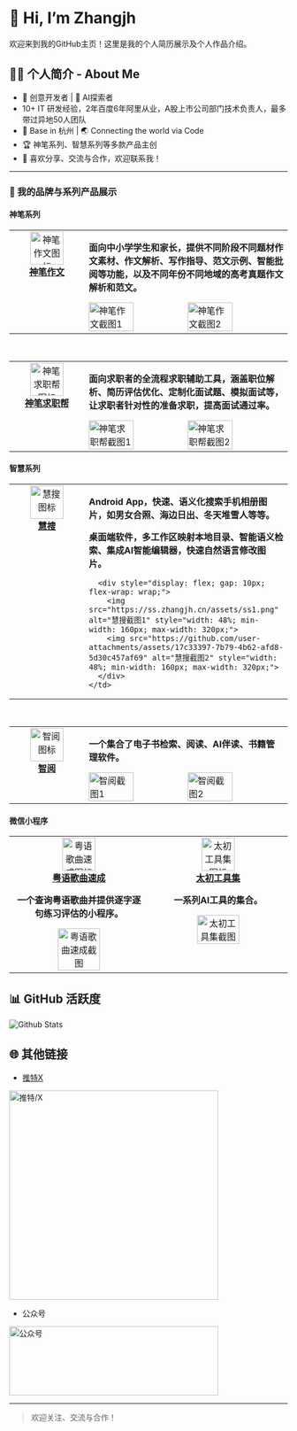 # 👋 Hi, I’m Zhangjh

欢迎来到我的GitHub主页！这里是我的个人简历展示及个人作品介绍。

## 🧑‍💼 个人简介 - About Me
- 🎨 创意开发者 | 🧠 AI探索者
- 10+ IT 研发经验，2年百度6年阿里从业，A股上市公司部门技术负责人，最多带过异地50人团队
- 📍 Base in 杭州 | 🌏 Connecting the world via Code
- 🏆 神笔系列、智慧系列等多款产品主创
- 💬 喜欢分享、交流与合作，欢迎联系我！

---

### 🚀 我的品牌与系列产品展示

#### 神笔系列
<div align="center">

<!-- 神笔系列 - 卡片1 -->
<table width="100%" style="min-width:320px;max-width:900px;">
  <tr>
    <td width="120" align="center" valign="top">
      <img src="https://shenbi.tech/assets/logo.png" width="60" alt="神笔作文图标" /><br/>
      <a href="https://shenbi.tech"><b>神笔作文</b></a>
    </td>
    <td valign="top">
      <p><b>面向中小学学生和家长，提供不同阶段不同题材作文素材、作文解析、写作指导、范文示例、智能批阅等功能，以及不同年份不同地域的高考真题作文解析和范文。</b></p>
      <div style="display: flex; gap: 10px; flex-wrap: wrap;">
        <img src="https://github.com/user-attachments/assets/fb2f7aef-7716-4f36-9d78-ee2b7b3fbe7b" alt="神笔作文截图1" style="width: 48%; min-width: 160px; max-width: 320px;">
        <img src="https://github.com/user-attachments/assets/f18e2e5d-d0b1-492c-9b38-d7adbe269451" alt="神笔作文截图2" style="width: 48%; min-width: 160px; max-width: 320px;">
      </div>
    </td>
  </tr>
</table>
<br>
<!-- 神笔系列 - 卡片2 -->
<table width="100%" style="min-width:320px;max-width:900px;">
  <tr>
    <td width="120" align="center" valign="top">
      <img src="https://github.com/user-attachments/assets/33db5afd-6b37-4866-be49-70e97ac5d575" width="60" alt="神笔求职帮图标" /><br/>
      <a href="https://jobs.shenbi.tech"><b>神笔求职帮</b></a>
    </td>
    <td valign="top">
      <p><b>面向求职者的全流程求职辅助工具，涵盖职位解析、简历评估优化、定制化面试题、模拟面试等，让求职者针对性的准备求职，提高面试通过率。</b></p>
      <div style="display: flex; gap: 10px; flex-wrap: wrap;">
        <img src="https://github.com/user-attachments/assets/7e2b3295-851a-4dac-afd5-f6a8199b748b" alt="神笔求职帮截图1" style="width: 48%; min-width: 160px; max-width: 320px;">
        <img src="https://github.com/user-attachments/assets/6f4d3e4d-6dcb-44df-a52d-34a5c333d12e" alt="神笔求职帮截图2" style="width: 48%; min-width: 160px; max-width: 320px;">
      </div>
    </td>
  </tr>
</table>
</div>

#### 智慧系列
<div align="center">

<!-- 智慧系列 - 卡片1 -->
<table width="100%" style="min-width:320px;max-width:900px;">
  <tr>
    <td width="120" align="center" valign="top">
      <img src="https://ss.zhangjh.cn/assets/%E6%85%A7%E6%90%9Clogo.png" width="60" alt="慧搜图标"/><br/>
      <a href="https://ss.zhangjh.cn"><b>慧搜</b></a>
    </td>
    <td valign="top">
      <p><b>Android App，快速、语义化搜索手机相册图片，如男女合照、海边日出、冬天堆雪人等等。</b></p>
      <p><b>桌面端软件，多工作区映射本地目录、智能语义检索、集成AI智能编辑器，快速自然语言修改图片。</b></p>

      <div style="display: flex; gap: 10px; flex-wrap: wrap;">
        <img src="https://ss.zhangjh.cn/assets/ss1.png" alt="慧搜截图1" style="width: 48%; min-width: 160px; max-width: 320px;">
        <img src="https://github.com/user-attachments/assets/17c33397-7b79-4b62-afd8-5d30c457af69" alt="慧搜截图2" style="width: 48%; min-width: 160px; max-width: 320px;">
      </div>
    </td>
  </tr>
</table>
<br>
<!-- 智慧系列 - 卡片2 -->
<table width="100%" style="min-width:320px;max-width:900px;">
  <tr>
    <td width="120" align="center" valign="top">
      <img src="https://github.com/user-attachments/assets/b88f4da3-af20-4b78-8beb-a67a591224c6" width="60" alt="智阅图标"/><br/>
      <a href="https://iread.chat"><b>智阅</b></a>
    </td>
    <td valign="top">
      <p><b>一个集合了电子书检索、阅读、AI伴读、书籍管理软件。</b></p>
      <div style="display: flex; gap: 10px; flex-wrap: wrap;">
        <img src="https://github.com/user-attachments/assets/c429c2a4-ec6f-48f0-b85a-ca69d3e62151" alt="智阅截图1" style="width: 48%; min-width: 160px; max-width: 320px;">
        <img src="https://play-lh.googleusercontent.com/_nS1E4xm-g9QGvE-RogJ1SALsTTbhjQTVWjeuUjVGFdHJmwhxS9QiwOfoDlNXMUUzu4=w5120-h2880-rw" alt="智阅截图2" style="width: 48%; min-width: 160px; max-width: 320px;">
      </div>
    </td>
  </tr>
</table>
</div>

<!-- 小程序 -->
#### 微信小程序
<table width="100%" style="min-width:320px;max-width:900px;">
  <tr>
    <!-- 粤语歌曲速成 -->
    <td width="50%" align="center" valign="top">
      <div>
        <img width="60" alt="粤语歌曲速成图标" src="https://github.com/user-attachments/assets/5fcc9fb8-908c-423b-9df1-24627d4a2105"  />
        <br/>
        <a href=""><b>粤语歌曲速成</b></a>
      </div>
      <div>
        <p><b>一个查询粤语歌曲并提供逐字逐句练习评估的小程序。</b></p>
      </div>
      <div>
        <img src="https://github.com/user-attachments/assets/416db922-99e5-4dde-9417-2f52b2023055" alt="粤语歌曲速成截图" style="width: 48%; min-width: 160px; max-width: 320px;" />
      </div>
    </td>
    <!-- 太初工具集 -->
    <td width="50%" align="center" valign="top">
      <div>
        <img width="60" alt="太初工具集图标" src="https://github.com/user-attachments/assets/ef76fb6a-1557-413d-af9d-f324c518a6c9" />
        <br/>
        <a href="https://github.com/user-attachments/assets/6d670111-79a1-429c-9787-df8193634026"><b>太初工具集</b></a>
      </div>
      <div>
        <p><b>一系列AI工具的集合。</b></p>
      </div>
      <div>
        <img src="https://github.com/user-attachments/assets/07b0862e-d223-4d23-bfa6-9695dc78b748" alt="太初工具集截图" style="width: 48%; min-width: 160px; max-width: 320px;" />
      </div>
    </td>
  </tr>
</table>

## 📊 GitHub 活跃度
![Github Stats](https://github-readme-stats.vercel.app/api?username=zhangjh&show_icons=true&theme=radical)

## 🌐 其他链接

- [推特X](https://x.com/Dante_Chaser)

<div>
  <img width="378" alt="推特/X" src="https://github.com/user-attachments/assets/3b501b1d-0a0a-46fb-9347-d7adf476e0b4" />
</div>

- 公众号

<div>
  <img width="378" height="125" alt="公众号" src="https://github.com/user-attachments/assets/8b138cb0-80ce-43ff-bd80-178f090b91b2" />
</div>

---

> 欢迎关注、交流与合作！
